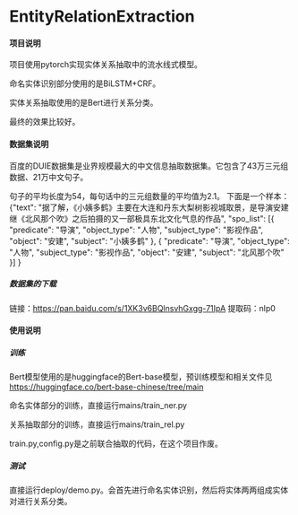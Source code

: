 # EntityRelationExtraction

#### 项目说明

项目使用pytorch实现实体关系抽取中的流水线式模型。

命名实体识别部分使用的是BiLSTM+CRF。

实体关系抽取使用的是Bert进行关系分类。

最终的效果比较好。

#### 数据集说明

百度的DUIE数据集是业界规模最大的中文信息抽取数据集。它包含了43万三元组数据、21万中文句子。

句子的平均长度为54，每句话中的三元组数量的平均值为2.1。
下面是一个样本：
{"text": "据了解，《小姨多鹤》主要在大连和丹东大梨树影视城取景，是导演安建继《北风那个吹》之后拍摄的又一部极具东北文化气息的作品", 
  "spo_list": [{
  "predicate": "导演",
  "object_type": "人物",
  "subject_type": "影视作品",
  "object": "安建",
  "subject": "小姨多鹤"
  }, {
  "predicate": "导演",
  "object_type": "人物",
  "subject_type": "影视作品",
  "object": "安建",
  "subject": "北风那个吹"
  }]
}

##### 数据集的下载
链接：https://pan.baidu.com/s/1XK3v6BQlnsvhGxgg-71IpA 
提取码：nlp0 

#### 使用说明

##### 训练
Bert模型使用的是huggingface的Bert-base模型，预训练模型和相关文件见
https://huggingface.co/bert-base-chinese/tree/main

命名实体部分的训练，直接运行mains/train_ner.py

关系抽取部分的训练，直接运行mains/train_rel.py

train.py,config.py是之前联合抽取的代码，在这个项目作废。

##### 测试

直接运行deploy/demo.py。会首先进行命名实体识别，然后将实体两两组成实体对进行关系分类。
